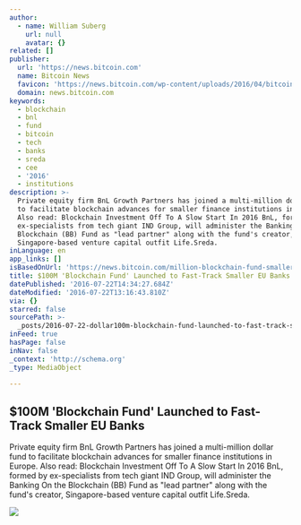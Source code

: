 ```yaml
---
author:
  - name: William Suberg
    url: null
    avatar: {}
related: []
publisher:
  url: 'https://news.bitcoin.com'
  name: Bitcoin News
  favicon: 'https://news.bitcoin.com/wp-content/uploads/2016/04/bitcoin_fav.png'
  domain: news.bitcoin.com
keywords:
  - blockchain
  - bnl
  - fund
  - bitcoin
  - tech
  - banks
  - sreda
  - cee
  - '2016'
  - institutions
description: >-
  Private equity firm BnL Growth Partners has joined a multi-million dollar fund
  to facilitate blockchain advances for smaller finance institutions in Europe.
  Also read: Blockchain Investment Off To A Slow Start In 2016 BnL, formed by
  ex-specialists from tech giant IND Group, will administer the Banking On the
  Blockchain (BB) Fund as "lead partner" along with the fund's creator,
  Singapore-based venture capital outfit Life.Sreda.
inLanguage: en
app_links: []
isBasedOnUrl: 'https://news.bitcoin.com/million-blockchain-fund-smaller-banks/'
title: $100M 'Blockchain Fund' Launched to Fast-Track Smaller EU Banks
datePublished: '2016-07-22T14:34:27.684Z'
dateModified: '2016-07-22T13:16:43.810Z'
via: {}
starred: false
sourcePath: >-
  _posts/2016-07-22-dollar100m-blockchain-fund-launched-to-fast-track-smaller-eu-ba.md
inFeed: true
hasPage: false
inNav: false
_context: 'http://schema.org'
_type: MediaObject

---
```

<article style=""><h1>$100M 'Blockchain Fund' Launched to Fast-Track Smaller EU Banks</h1><p>Private equity firm BnL Growth Partners has joined a multi-million dollar fund to facilitate blockchain advances for smaller finance institutions in Europe. Also read: Blockchain Investment Off To A Slow Start In 2016 BnL, formed by ex-specialists from tech giant IND Group, will administer the Banking On the Blockchain (BB) Fund as "lead partner" along with the fund's creator, Singapore-based venture capital outfit Life.Sreda.</p><img src="https://news.bitcoin.com/wp-content/uploads/2016/07/fund.jpg" /></article>